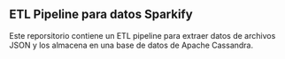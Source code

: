 ## ETL Pipeline para datos Sparkify

Este reporsitorio contiene un ETL pipeline para extraer datos de archivos JSON y los almacena en una base de datos de Apache Cassandra.